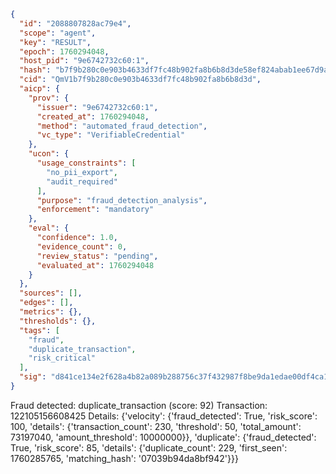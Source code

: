 ```json
{
  "id": "2088807828ac79e4",
  "scope": "agent",
  "key": "RESULT",
  "epoch": 1760294048,
  "host_pid": "9e6742732c60:1",
  "hash": "b7f9b280c0e903b4633df7fc48b902fa8b6b8d3de58ef824abab1ee67d9a7836",
  "cid": "QmV1b7f9b280c0e903b4633df7fc48b902fa8b6b8d3d",
  "aicp": {
    "prov": {
      "issuer": "9e6742732c60:1",
      "created_at": 1760294048,
      "method": "automated_fraud_detection",
      "vc_type": "VerifiableCredential"
    },
    "ucon": {
      "usage_constraints": [
        "no_pii_export",
        "audit_required"
      ],
      "purpose": "fraud_detection_analysis",
      "enforcement": "mandatory"
    },
    "eval": {
      "confidence": 1.0,
      "evidence_count": 0,
      "review_status": "pending",
      "evaluated_at": 1760294048
    }
  },
  "sources": [],
  "edges": [],
  "metrics": {},
  "thresholds": {},
  "tags": [
    "fraud",
    "duplicate_transaction",
    "risk_critical"
  ],
  "sig": "d841ce134e2f628a4b82a089b288756c37f432987f8be9da1edae00df4ca1d76"
}
```

Fraud detected: duplicate_transaction (score: 92)
Transaction: 122105156608425
Details: {'velocity': {'fraud_detected': True, 'risk_score': 100, 'details': {'transaction_count': 230, 'threshold': 50, 'total_amount': 73197040, 'amount_threshold': 10000000}}, 'duplicate': {'fraud_detected': True, 'risk_score': 85, 'details': {'duplicate_count': 229, 'first_seen': 1760285765, 'matching_hash': '07039b94da8bf942'}}}